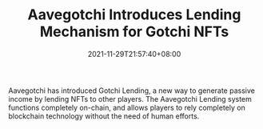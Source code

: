 ﻿---
title: "Aavegotchi Introduces Lending Mechanism for Gotchi NFTs"
date: 2021-11-29T21:57:40+08:00
lastmod: 2021-11-29T16:45:40+08:00
draft: false
authors: ["Loveable"]
description: "Aavegotchi has introduced Gotchi Lending, a new way to generate passive income by lending NFTs to other players. The Aavegotchi Lending system functions completely on-chain, and allows players to rely completely on blockchain technology without the need of human efforts."
featuredImage: "aavegotchi-introduces-lending-mechanism-for-gotchi-nfts.png"
tags: ["Virtual World","Play to Earn"]
categories: ["news"]
news: ["Virtual World"]
weight: 
lightgallery: true
pinned: false
recommend: false
recommend1: false
---

Aavegotchi has introduced Gotchi Lending, a new way to generate passive income by lending NFTs to other players. The Aavegotchi Lending system functions completely on-chain, and allows players to rely completely on blockchain technology without the need of human efforts.

<!--more-->

